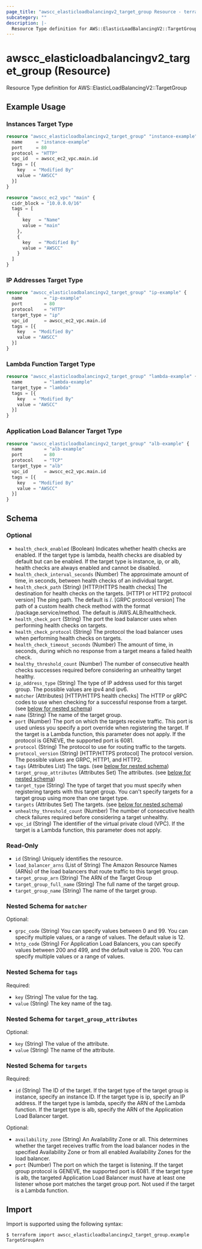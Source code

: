 ```yaml
---
page_title: "awscc_elasticloadbalancingv2_target_group Resource - terraform-provider-awscc"
subcategory: ""
description: |-
  Resource Type definition for AWS::ElasticLoadBalancingV2::TargetGroup
---
```


# awscc_elasticloadbalancingv2_target_group (Resource)

Resource Type definition for AWS::ElasticLoadBalancingV2::TargetGroup

## Example Usage

### Instances Target Type
```terraform
resource "awscc_elasticloadbalancingv2_target_group" "instance-example" {
  name     = "instance-example"
  port     = 80
  protocol = "HTTP"
  vpc_id   = awscc_ec2_vpc.main.id
  tags = [{
    key   = "Modified By"
    value = "AWSCC"
  }]
}

resource "awscc_ec2_vpc" "main" {
  cidr_block = "10.0.0.0/16"
  tags = [
    {
      key   = "Name"
      value = "main"
    },
    {
      key   = "Modified By"
      value = "AWSCC"
    }
  ]
}
```

### IP Addresses Target Type
```terraform
resource "awscc_elasticloadbalancingv2_target_group" "ip-example" {
  name        = "ip-example"
  port        = 80
  protocol    = "HTTP"
  target_type = "ip"
  vpc_id      = awscc_ec2_vpc.main.id
  tags = [{
    key   = "Modified By"
    value = "AWSCC"
  }]
}
```

### Lambda Function Target Type
```terraform
resource "awscc_elasticloadbalancingv2_target_group" "lambda-example" {
  name        = "lambda-example"
  target_type = "lambda"
  tags = [{
    key   = "Modified By"
    value = "AWSCC"
  }]
}
```

### Application Load Balancer Target Type
```terraform
resource "awscc_elasticloadbalancingv2_target_group" "alb-example" {
  name        = "alb-example"
  port        = 80
  protocol    = "TCP"
  target_type = "alb"
  vpc_id      = awscc_ec2_vpc.main.id
  tags = [{
    key   = "Modified By"
    value = "AWSCC"
  }]
}
```

<!-- schema generated by tfplugindocs -->
## Schema

### Optional

- `health_check_enabled` (Boolean) Indicates whether health checks are enabled. If the target type is lambda, health checks are disabled by default but can be enabled. If the target type is instance, ip, or alb, health checks are always enabled and cannot be disabled.
- `health_check_interval_seconds` (Number) The approximate amount of time, in seconds, between health checks of an individual target.
- `health_check_path` (String) [HTTP/HTTPS health checks] The destination for health checks on the targets. [HTTP1 or HTTP2 protocol version] The ping path. The default is /. [GRPC protocol version] The path of a custom health check method with the format /package.service/method. The default is /AWS.ALB/healthcheck.
- `health_check_port` (String) The port the load balancer uses when performing health checks on targets.
- `health_check_protocol` (String) The protocol the load balancer uses when performing health checks on targets.
- `health_check_timeout_seconds` (Number) The amount of time, in seconds, during which no response from a target means a failed health check.
- `healthy_threshold_count` (Number) The number of consecutive health checks successes required before considering an unhealthy target healthy.
- `ip_address_type` (String) The type of IP address used for this target group. The possible values are ipv4 and ipv6.
- `matcher` (Attributes) [HTTP/HTTPS health checks] The HTTP or gRPC codes to use when checking for a successful response from a target. (see [below for nested schema](#nestedatt--matcher))
- `name` (String) The name of the target group.
- `port` (Number) The port on which the targets receive traffic. This port is used unless you specify a port override when registering the target. If the target is a Lambda function, this parameter does not apply. If the protocol is GENEVE, the supported port is 6081.
- `protocol` (String) The protocol to use for routing traffic to the targets.
- `protocol_version` (String) [HTTP/HTTPS protocol] The protocol version. The possible values are GRPC, HTTP1, and HTTP2.
- `tags` (Attributes List) The tags. (see [below for nested schema](#nestedatt--tags))
- `target_group_attributes` (Attributes Set) The attributes. (see [below for nested schema](#nestedatt--target_group_attributes))
- `target_type` (String) The type of target that you must specify when registering targets with this target group. You can't specify targets for a target group using more than one target type.
- `targets` (Attributes Set) The targets. (see [below for nested schema](#nestedatt--targets))
- `unhealthy_threshold_count` (Number) The number of consecutive health check failures required before considering a target unhealthy.
- `vpc_id` (String) The identifier of the virtual private cloud (VPC). If the target is a Lambda function, this parameter does not apply.

### Read-Only

- `id` (String) Uniquely identifies the resource.
- `load_balancer_arns` (List of String) The Amazon Resource Names (ARNs) of the load balancers that route traffic to this target group.
- `target_group_arn` (String) The ARN of the Target Group
- `target_group_full_name` (String) The full name of the target group.
- `target_group_name` (String) The name of the target group.

<a id="nestedatt--matcher"></a>
### Nested Schema for `matcher`

Optional:

- `grpc_code` (String) You can specify values between 0 and 99. You can specify multiple values, or a range of values. The default value is 12.
- `http_code` (String) For Application Load Balancers, you can specify values between 200 and 499, and the default value is 200. You can specify multiple values or a range of values.


<a id="nestedatt--tags"></a>
### Nested Schema for `tags`

Required:

- `key` (String) The value for the tag.
- `value` (String) The key name of the tag.


<a id="nestedatt--target_group_attributes"></a>
### Nested Schema for `target_group_attributes`

Optional:

- `key` (String) The value of the attribute.
- `value` (String) The name of the attribute.


<a id="nestedatt--targets"></a>
### Nested Schema for `targets`

Required:

- `id` (String) The ID of the target. If the target type of the target group is instance, specify an instance ID. If the target type is ip, specify an IP address. If the target type is lambda, specify the ARN of the Lambda function. If the target type is alb, specify the ARN of the Application Load Balancer target.

Optional:

- `availability_zone` (String) An Availability Zone or all. This determines whether the target receives traffic from the load balancer nodes in the specified Availability Zone or from all enabled Availability Zones for the load balancer.
- `port` (Number) The port on which the target is listening. If the target group protocol is GENEVE, the supported port is 6081. If the target type is alb, the targeted Application Load Balancer must have at least one listener whose port matches the target group port. Not used if the target is a Lambda function.

## Import

Import is supported using the following syntax:

```shell
$ terraform import awscc_elasticloadbalancingv2_target_group.example TargetGroupArn
```